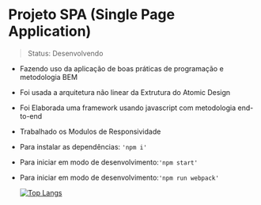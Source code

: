 <h1> Projeto SPA (Single Page Application)</h1>

> Status: Desenvolvendo

<!--ts-->

   - Fazendo uso da aplicação de boas práticas de programação e metodologia BEM
   - Foi usada a arquitetura não linear da Extrutura do Atomic Design
   - Foi Elaborada uma framework usando javascript com metodologia end-to-end
   - Trabalhado os Modulos de Responsividade
   - Para instalar as dependências: `'npm i'`
   - Para iniciar em modo de desenvolvimento:`'npm start'`
   - Para iniciar em modo de desenvolvimento:`'npm run webpack'`
   


     [![Top Langs](https://github-readme-stats.vercel.app/api/top-langs/?username=carlosvico)](https://github.com/carlosvico/github-readme-stats)
     


<!--te-->
